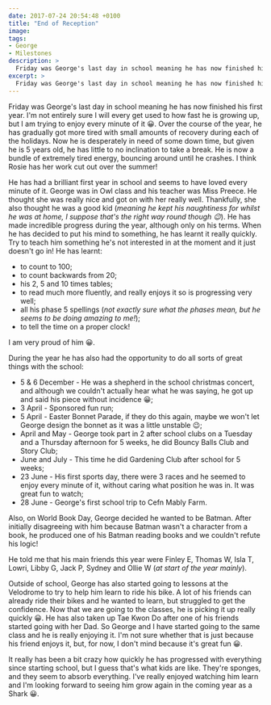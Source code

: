 ```yaml
---
date: 2017-07-24 20:54:48 +0100
title: "End of Reception"
image: 
tags:
- George
- Milestones
description: >
  Friday was George's last day in school meaning he has now finished his first year. I'm not entirely sure I will every get used to the how fast he is growing up, but I am trying to enjoy every minute of it. Over the course of the year, after each holiday, he has gradually got more tired throughout the terms. Now he is desperately in need of some down time, but given he is 5 years old, he has little to no inclination to stop. He is now a bundle of extremely tired energy, bouncing around until he crashes. 
excerpt: >
  Friday was George's last day in school meaning he has now finished his first year. I'm not entirely sure I will every get used to the how fast he is growing up, but I am trying to enjoy every minute of it. Over the course of the year, after each holiday, he has gradually got more tired throughout the terms. Now he is desperately in need of some down time, but given he is 5 years old, he has little to no inclination to stop. He is now a bundle of extremely tired energy, bouncing around until he crashes. 
---
```


Friday was George's last day in school meaning he has now finished his first year. I'm not entirely sure I will every get used to how fast he is growing up, but I am trying to enjoy every minute of it :grinning:. Over the course of the year, he has gradually got more tired with small amounts of recovery during each of the holidays. Now he is desperately in need of some down time, but given he is 5 years old, he has little to no inclination to take a break. He is now a bundle of extremely tired energy, bouncing around until he crashes. I think Rosie has her work cut out over the summer!

He has had a brilliant first year in school and seems to have loved every minute of it. George was in Owl class and his teacher was Miss Preece. He thought she was really nice and got on with her really well. Thankfully, she also thought he was a good kid (_meaning he kept his naughtiness for whilst he was at home, I suppose that's the right way round though :wink:_). He has made incredible progress during the year, although only on his terms. When he has decided to put his mind to something, he has learnt it really quickly. Try to teach him something he's not interested in at the moment and it just doesn't go in! He has learnt:

 - to count to 100;
 - to count backwards from 20;
 - his 2, 5 and 10 times tables;
 - to read much more fluently, and really enjoys it so is progressing very well;
 - all his phase 5 spellings (_not exactly sure what the phases mean, but he seems to be doing amazing to me!_);
 - to tell the time on a proper clock!

I am very proud of him :grinning:.

During the year he has also had the opportunity to do all sorts of great things with the school:

 - 5 & 6 December - He was a shepherd in the school christmas concert, and although we couldn't actually hear what he was saying, he got up and said his piece without incidence :grinning:;
 - 3 April - Sponsored fun run;
 - 5 April - Easter Bonnet Parade, if they do this again, maybe we won't let George design the bonnet as it was a little unstable :wink:;
 - April and May - George took part in 2 after school clubs on a Tuesday and a Thursday afternoon for 5 weeks, he did Bouncy Balls Club and Story Club;
 - June and July - This time he did Gardening Club after school for 5 weeks;
 - 23 June - His first sports day, there were 3 races and he seemed to enjoy every minute of it, without caring what position he was in. It was great fun to watch;
 - 28 June - George's first school trip to Cefn Mably Farm.

Also, on World Book Day, George decided he wanted to be Batman. After initially disagreeing with him because Batman wasn't a character from a book, he produced one of his Batman reading books and we couldn't refute his logic!

He told me that his main friends this year were Finley E, Thomas W, Isla T, Lowri, Libby G, Jack P, Sydney and Ollie W (_at start of the year mainly_).

Outside of school, George has also started going to lessons at the Velodrome to try to help him learn to ride his bike. A lot of his friends can already ride their bikes and he wanted to learn, but struggled to get the confidence. Now that we are going to the classes, he is picking it up really quickly :grinning:. He has also taken up Tae Kwon Do after one of his friends started going with her Dad. So George and I have started going to the same class and he is really enjoying it. I'm not sure whether that is just because his friend enjoys it, but, for now, I don't mind because it's great fun :grinning:.

It really has been a bit crazy how quickly he has progressed with everything since starting school, but I guess that's what kids are like. They're sponges, and they seem to absorb everything. I've really enjoyed watching him learn and I'm looking forward to seeing him grow again in the coming year as a Shark :grinning:. 
